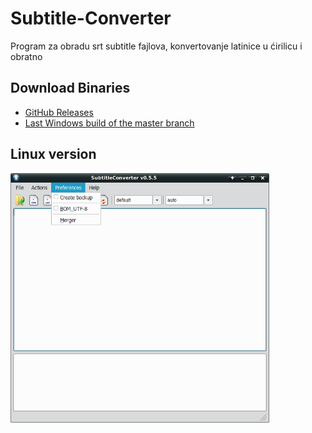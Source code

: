 # Subtitle-Converter

Program za obradu srt subtitle fajlova, konvertovanje latinice u ćirilicu i obratno

## Download Binaries

* [GitHub Releases](https://github.com/padovaSR/subtitle-converter/releases)
* [Last Windows build of the master branch](https://github.com/padovaSR/subtitle-converter/releases/download/v0.5.5.2/Subtitle.Converter-0.5.5.2.zip)

## Linux version

<img src="resources/screen1.png" width="414" height="399">
